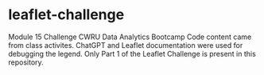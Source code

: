 # leaflet-challenge
Module 15 Challenge CWRU Data Analytics Bootcamp
Code content came from class activites. ChatGPT and Leaflet documentation were used for debugging the legend.
Only Part 1 of the Leaflet Challenge is present in this repository.
